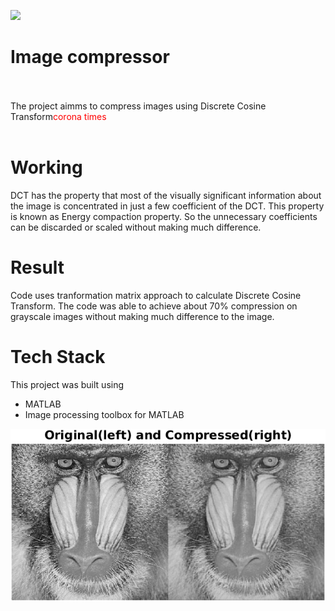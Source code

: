 <img src="https://banner2.cleanpng.com/20180703/yrf/kisspng-matlab-simulink-signal-processing-programming-lang-cube-island-online-survival-3d-5b3b394d2f1946.2068935715306079491929.jpg" width="100"><br/>
# Image compressor
<br>
<br>
The project aimms to compress images using Discrete Cosine Transform<span style="color:red;">corona times </span>
<br><br>






# Working 
DCT has the property that most of the visually significant information about the image is concentrated in just a few coefficient of the DCT. This property is known as Energy compaction property. So the unnecessary coefficients can be discarded or scaled without making much difference.

# Result
Code uses tranformation matrix approach to calculate Discrete Cosine Transform. The code was able to achieve about 70% compression on grayscale images without making much difference to the image.

# Tech Stack 
This project was built using 
- MATLAB
- Image processing toolbox for MATLAB

<img src="comparison.png">

   

